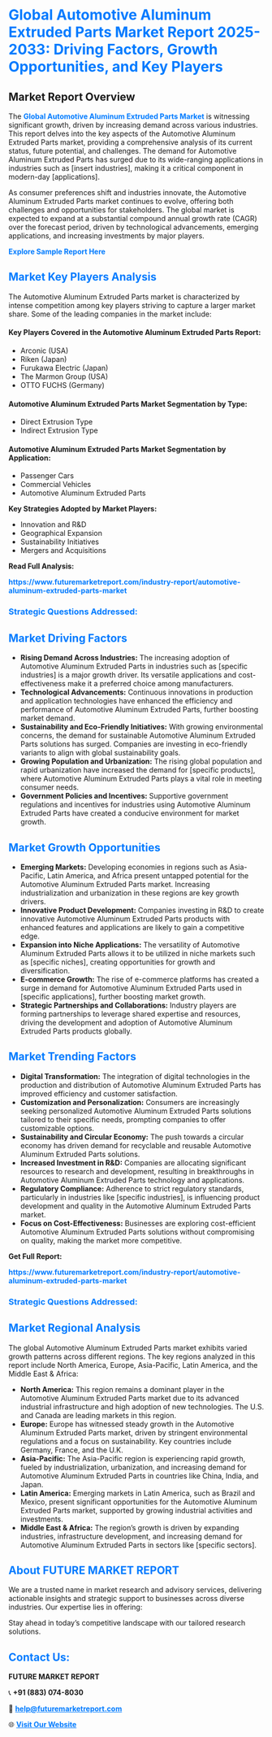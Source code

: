 <h1 style="color: #007BFF;">Global Automotive Aluminum Extruded Parts Market Report 2025-2033: Driving Factors, Growth Opportunities, and Key Players</h1>

<section id="overview">
<h2>Market Report Overview</h2>
<p>The <a href="https://www.futuremarketreport.com/industry-report/automotive-aluminum-extruded-parts-market" style="color: #007BFF; text-decoration: none;"><strong>Global Automotive Aluminum Extruded Parts Market</strong></a> is witnessing significant growth, driven by increasing demand across various industries. This report delves into the key aspects of the Automotive Aluminum Extruded Parts market, providing a comprehensive analysis of its current status, future potential, and challenges. The demand for Automotive Aluminum Extruded Parts has surged due to its wide-ranging applications in industries such as [insert industries], making it a critical component in modern-day [applications].</p>
<p>As consumer preferences shift and industries innovate, the Automotive Aluminum Extruded Parts market continues to evolve, offering both challenges and opportunities for stakeholders. The global market is expected to expand at a substantial compound annual growth rate (CAGR) over the forecast period, driven by technological advancements, emerging applications, and increasing investments by major players.</p>
</section>

<section id="overview">
<p><a href="https://www.futuremarketreport.com/request-sample/reportId=126173" style="color: #007BFF; text-decoration: none;"><strong>Explore Sample Report Here</strong></a></p>
</section>

<section id="key-players">
<h2 style="color: #007BFF;">Market Key Players Analysis</h2>
<p>The Automotive Aluminum Extruded Parts market is characterized by intense competition among key players striving to capture a larger market share. Some of the leading companies in the market include:</p>
<h4>Key Players Covered in the Automotive Aluminum Extruded Parts Report:</h4>
<ul><li>Arconic (USA)</li><li>Riken (Japan)</li><li>Furukawa Electric (Japan)</li><li>The Marmon Group (USA)</li><li>OTTO FUCHS (Germany)</li></ul>
<h4>Automotive Aluminum Extruded Parts Market Segmentation by Type:</h4>
<ul><li>Direct Extrusion Type</li><li>Indirect Extrusion Type</li></ul>

<h4>Automotive Aluminum Extruded Parts Market Segmentation by Application:</h4>
<ul><li>Passenger Cars</li><li>Commercial Vehicles</li><li>Automotive Aluminum Extruded Parts</li></ul>
<p><strong>Key Strategies Adopted by Market Players:</strong></p>
<ul>
<li>Innovation and R&D</li>
<li>Geographical Expansion</li>
<li>Sustainability Initiatives</li>
<li>Mergers and Acquisitions</li>
</ul>
</section>

<section>
<p><strong>Read Full Analysis: </strong></p><a href="https://www.futuremarketreport.com/industry-report/automotive-aluminum-extruded-parts-market" style="color: #007BFF; text-decoration: none;"><strong>https://www.futuremarketreport.com/industry-report/automotive-aluminum-extruded-parts-market</strong></a>
<h3 style="color: #007BFF;">Strategic Questions Addressed:</h3>
</section>

<section id="driving-factors">
<h2 style="color: #007BFF;">Market Driving Factors</h2>
<ul>
<li><strong>Rising Demand Across Industries:</strong> The increasing adoption of Automotive Aluminum Extruded Parts in industries such as [specific industries] is a major growth driver. Its versatile applications and cost-effectiveness make it a preferred choice among manufacturers.</li>
<li><strong>Technological Advancements:</strong> Continuous innovations in production and application technologies have enhanced the efficiency and performance of Automotive Aluminum Extruded Parts, further boosting market demand.</li>
<li><strong>Sustainability and Eco-Friendly Initiatives:</strong> With growing environmental concerns, the demand for sustainable Automotive Aluminum Extruded Parts solutions has surged. Companies are investing in eco-friendly variants to align with global sustainability goals.</li>
<li><strong>Growing Population and Urbanization:</strong> The rising global population and rapid urbanization have increased the demand for [specific products], where Automotive Aluminum Extruded Parts plays a vital role in meeting consumer needs.</li>
<li><strong>Government Policies and Incentives:</strong> Supportive government regulations and incentives for industries using Automotive Aluminum Extruded Parts have created a conducive environment for market growth.</li>
</ul>
</section>

<section id="growth-opportunities">
<h2 style="color: #007BFF;">Market Growth Opportunities</h2>
<ul>
<li><strong>Emerging Markets:</strong> Developing economies in regions such as Asia-Pacific, Latin America, and Africa present untapped potential for the Automotive Aluminum Extruded Parts market. Increasing industrialization and urbanization in these regions are key growth drivers.</li>
<li><strong>Innovative Product Development:</strong> Companies investing in R&D to create innovative Automotive Aluminum Extruded Parts products with enhanced features and applications are likely to gain a competitive edge.</li>
<li><strong>Expansion into Niche Applications:</strong> The versatility of Automotive Aluminum Extruded Parts allows it to be utilized in niche markets such as [specific niches], creating opportunities for growth and diversification.</li>
<li><strong>E-commerce Growth:</strong> The rise of e-commerce platforms has created a surge in demand for Automotive Aluminum Extruded Parts used in [specific applications], further boosting market growth.</li>
<li><strong>Strategic Partnerships and Collaborations:</strong> Industry players are forming partnerships to leverage shared expertise and resources, driving the development and adoption of Automotive Aluminum Extruded Parts products globally.</li>
</ul>
</section>

<section id="trending-factors">
<h2 style="color: #007BFF;">Market Trending Factors</h2>
<ul>
<li><strong>Digital Transformation:</strong> The integration of digital technologies in the production and distribution of Automotive Aluminum Extruded Parts has improved efficiency and customer satisfaction.</li>
<li><strong>Customization and Personalization:</strong> Consumers are increasingly seeking personalized Automotive Aluminum Extruded Parts solutions tailored to their specific needs, prompting companies to offer customizable options.</li>
<li><strong>Sustainability and Circular Economy:</strong> The push towards a circular economy has driven demand for recyclable and reusable Automotive Aluminum Extruded Parts solutions.</li>
<li><strong>Increased Investment in R&D:</strong> Companies are allocating significant resources to research and development, resulting in breakthroughs in Automotive Aluminum Extruded Parts technology and applications.</li>
<li><strong>Regulatory Compliance:</strong> Adherence to strict regulatory standards, particularly in industries like [specific industries], is influencing product development and quality in the Automotive Aluminum Extruded Parts market.</li>
<li><strong>Focus on Cost-Effectiveness:</strong> Businesses are exploring cost-efficient Automotive Aluminum Extruded Parts solutions without compromising on quality, making the market more competitive.</li>
</ul>
</section>

<section>
<p><strong>Get Full Report: </strong></p><a href="https://www.futuremarketreport.com/industry-report/automotive-aluminum-extruded-parts-market" style="color: #007BFF; text-decoration: none;"><strong>https://www.futuremarketreport.com/industry-report/automotive-aluminum-extruded-parts-market</strong></a>
<h3 style="color: #007BFF;">Strategic Questions Addressed:</h3>
</section>


<section id="regional-analysis">
<h2 style="color: #007BFF;">Market Regional Analysis</h2>
<p>The global Automotive Aluminum Extruded Parts market exhibits varied growth patterns across different regions. The key regions analyzed in this report include North America, Europe, Asia-Pacific, Latin America, and the Middle East & Africa:</p>
<ul>
<li><strong>North America:</strong> This region remains a dominant player in the Automotive Aluminum Extruded Parts market due to its advanced industrial infrastructure and high adoption of new technologies. The U.S. and Canada are leading markets in this region.</li>
<li><strong>Europe:</strong> Europe has witnessed steady growth in the Automotive Aluminum Extruded Parts market, driven by stringent environmental regulations and a focus on sustainability. Key countries include Germany, France, and the U.K.</li>
<li><strong>Asia-Pacific:</strong> The Asia-Pacific region is experiencing rapid growth, fueled by industrialization, urbanization, and increasing demand for Automotive Aluminum Extruded Parts in countries like China, India, and Japan.</li>
<li><strong>Latin America:</strong> Emerging markets in Latin America, such as Brazil and Mexico, present significant opportunities for the Automotive Aluminum Extruded Parts market, supported by growing industrial activities and investments.</li>
<li><strong>Middle East & Africa:</strong> The region’s growth is driven by expanding industries, infrastructure development, and increasing demand for Automotive Aluminum Extruded Parts in sectors like [specific sectors].</li>
</ul>
</section>

<footer>
<h2 style="color: #007BFF;">About FUTURE MARKET REPORT</h2>
<p>We are a trusted name in market research and advisory services, delivering actionable insights and strategic support to businesses across diverse industries. Our expertise lies in offering:</p>

<p>Stay ahead in today’s competitive landscape with our tailored research solutions.</p>

<h2 style="color: #007BFF;">Contact Us:</h2>
<p><strong>FUTURE MARKET REPORT</strong></p>
<p>📞 <strong>+91 (883) 074-8030</strong></p>
<p>📧 <strong><a href="mailto:help@futuremarketreport.com" style="color: #007BFF;">help@futuremarketreport.com</a></strong></p>
<p>🌐 <strong><a href="https://www.futuremarketreport.com/" style="color: #007BFF;">Visit Our Website</a></strong></p>
</footer>